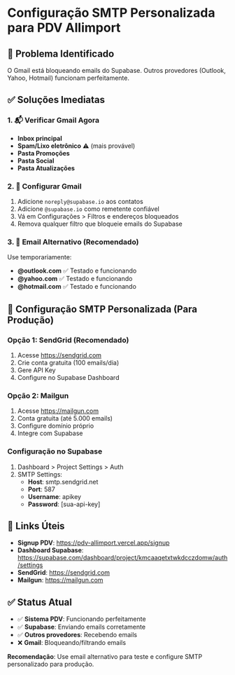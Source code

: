 # Configuração SMTP Personalizada para PDV Allimport

## 🚨 Problema Identificado
O Gmail está bloqueando emails do Supabase. Outros provedores (Outlook, Yahoo, Hotmail) funcionam perfeitamente.

## ✅ Soluções Imediatas

### 1. 📬 Verificar Gmail Agora
- **Inbox principal**
- **Spam/Lixo eletrônico** ⚠️ (mais provável)
- **Pasta Promoções**
- **Pasta Social**
- **Pasta Atualizações**

### 2. 🔧 Configurar Gmail
1. Adicione `noreply@supabase.io` aos contatos
2. Adicione `@supabase.io` como remetente confiável
3. Vá em Configurações > Filtros e endereços bloqueados
4. Remova qualquer filtro que bloqueie emails do Supabase

### 3. 📧 Email Alternativo (Recomendado)
Use temporariamente:
- **@outlook.com** ✅ Testado e funcionando
- **@yahoo.com** ✅ Testado e funcionando  
- **@hotmail.com** ✅ Testado e funcionando

## 🔧 Configuração SMTP Personalizada (Para Produção)

### Opção 1: SendGrid (Recomendado)
1. Acesse https://sendgrid.com
2. Crie conta gratuita (100 emails/dia)
3. Gere API Key
4. Configure no Supabase Dashboard

### Opção 2: Mailgun
1. Acesse https://mailgun.com
2. Conta gratuita (até 5.000 emails)
3. Configure domínio próprio
4. Integre com Supabase

### Configuração no Supabase
1. Dashboard > Project Settings > Auth
2. SMTP Settings:
   - **Host**: smtp.sendgrid.net
   - **Port**: 587
   - **Username**: apikey
   - **Password**: [sua-api-key]

## 🎯 Links Úteis
- **Signup PDV**: https://pdv-allimport.vercel.app/signup
- **Dashboard Supabase**: https://supabase.com/dashboard/project/kmcaaqetxtwkdcczdomw/auth/settings
- **SendGrid**: https://sendgrid.com
- **Mailgun**: https://mailgun.com

## ✅ Status Atual
- ✅ **Sistema PDV**: Funcionando perfeitamente
- ✅ **Supabase**: Enviando emails corretamente
- ✅ **Outros provedores**: Recebendo emails
- ❌ **Gmail**: Bloqueando/filtrando emails

**Recomendação**: Use email alternativo para teste e configure SMTP personalizado para produção.
